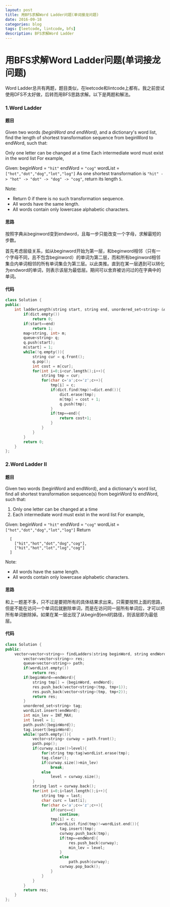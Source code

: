 ```yaml
--- 
layout: post 
title: 用BFS求解Word Ladder问题(单词接龙问题)
date: 2016-09-18 
categories: blog 
tags: [leetcode, lintcode, bfs] 
description: BFS求解Word Ladder
--- 
```


# 用BFS求解Word Ladder问题(单词接龙问题)

Word Ladder总共有两题，题目类似，在leetcode和lintcode上都有。我之前尝试使用DFS不太好做，后转而用BFS思路求解。以下是两题和解法。

### 1.Word Ladder

#### 题目

Given two words *(beginWord and endWord)*, and a dictionary's word list, find the length of shortest transformation sequence from beginWord to endWord, such that:

Only one letter can be changed at a time
Each intermediate word must exist in the word list
For example,

Given:
beginWord = `"hit"`
endWord = `"cog"`
wordList = `["hot","dot","dog","lot","log"]`
As one shortest transformation is `"hit" -> "hot" -> "dot" -> "dog" -> "cog"`,
return its length `5`.

Note:

* Return 0 if there is no such transformation sequence.
* All words have the same length.
* All words contain only lowercase alphabetic characters.

#### 思路

按照字典从beginword变到endword，且每一步只能改变一个字母，求解最短的步数。

首先考虑层级关系，如从beginword开始为第一层，和beginword相邻（只有一个字母不同，且不包含beginword）的单词为第二层，而和所有beginword相邻集合内单词相邻的所有单词集合为第三层。以此类推。直到在某一层遇到可以转化为endword的单词，则表示该层为最低层。期间可以舍弃被访问过的在字典中的单词。

#### 代码
```cpp
class Solution {
public:
    int ladderLength(string start, string end, unordered_set<string> &dict) {
        if(dict.empty())
            return 0;
        if(start==end)
            return 1;
        map<string, int> m;
        queue<string> q;
        q.push(start);
        m[start] = 1;
        while(!q.empty()){
            string cur = q.front();
            q.pop();
            int cost = m[cur];
            for(int i=0;i<cur.length();i++){
                string tmp = cur;
                for(char c='a';c<='z';c++){
                    tmp[i] = c;
                    if(dict.find(tmp)!=dict.end()){
                        dict.erase(tmp);
                        m[tmp] = cost + 1;
                        q.push(tmp);
                    }
                    if(tmp==end){
                        return cost+1;
                    }
                }
            }
        }
        return 0;
    }
};
```

### 2.Word Ladder II

#### 题目

Given two words (beginWord and endWord), and a dictionary's word list, find all shortest transformation sequence(s) from beginWord to endWord, such that:

1. Only one letter can be changed at a time
2. Each intermediate word must exist in the word list
For example,

Given:
beginWord = `"hit"`
endWord = `"cog"`
wordList = `["hot","dot","dog","lot","log"]`
Return

```
  [
    ["hit","hot","dot","dog","cog"],
    ["hit","hot","lot","log","cog"]
  ]
```
  
Note:

* All words have the same length.
* All words contain only lowercase alphabetic characters.

#### 思路

和上一题差不多，只不过是要把所有的具体结果求出来。只需要按照上面的思路，但是不能在访问一个单词后就删除单词，而是在访问同一层所有单词后，才可以把所有单词删除掉。如果在某一层出现了从begin到end的路径，则该层即为最低层。

#### 代码

```cpp
class Solution {
public:
    vector<vector<string>> findLadders(string beginWord, string endWord, unordered_set<string> &wordList) {
        vector<vector<string>> res;
        queue<vector<string>> path;
        if(wordList.empty())
            return res;
        if(beginWord==endWord){
            string tmp[] = {beginWord, endWord};
            res.push_back(vector<string>(tmp, tmp+1));
            res.push_back(vector<string>(tmp, tmp+2));
            return res;
        }
        unordered_set<string> tag;
        wordList.insert(endWord);
        int min_lev = INT_MAX;
        int level = 1;
        path.push({beginWord});
        tag.insert(beginWord);
        while(!path.empty()){
            vector<string> curway = path.front();
            path.pop();
            if(curway.size()>level){
                for(string tmp:tag)wordList.erase(tmp);
                tag.clear();
                if(curway.size()>min_lev)
                    break;
                else
                    level = curway.size();
            }
            string last = curway.back();
            for(int i=0;i<last.length();i++){
                string tmp = last;
                char curc = last[i];
                for(char c='a';c<='z';c++){
                    if(curc==c)
                        continue;
                    tmp[i] = c;
                    if(wordList.find(tmp)!=wordList.end()){
                        tag.insert(tmp);
                        curway.push_back(tmp);
                        if(tmp==endWord){
                            res.push_back(curway);
                            min_lev = level;
                        }
                        else
                            path.push(curway);
                        curway.pop_back();
                    }
                }
            }
        }
        return res;
    }
};
```